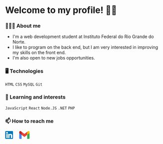 # Welcome to my profile! 👋🏻 

### 👩🏻‍💻 About me
- I'm a web development student at Instituto Federal do Rio Grande do Norte.
- I like to program on the back end, but I am very interested in improving my skills on the front end.
- I'm also open to new jobs opportunities.

### 🖥 Technologies
`HTML`
`CSS`
`MySQL`
`Git`

### 🌱 Learning and interests
`JavaScript`
`React`
`Node.JS`
`.NET`
`PHP`

### 📫 How to reach me
<div style="display: flex; margin-top: 10px;">
  <a style="margin-right: 20px" target="_blank" href="https://www.linkedin.com/in/fabianapduarte/">
    <img height="25px" src="./.github/linkedin.png">
  <a>
  
  <a style="margin-right: 20px" target="_blank" href="mailto:fabianaduarte980@gmail.com">
    <img height="25px" src="./.github/gmail.png">
  <a>
</div>
